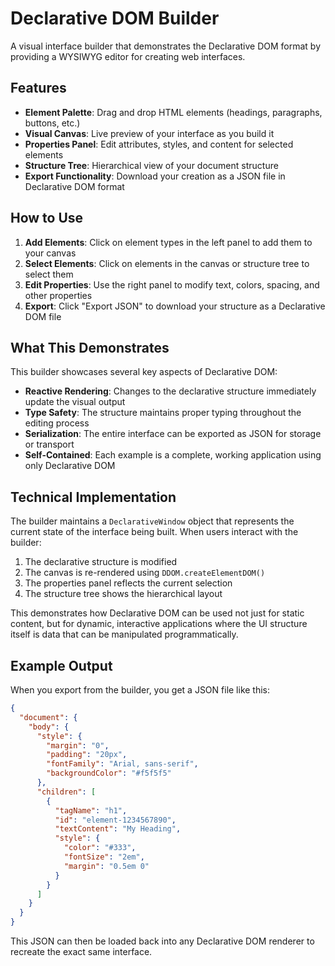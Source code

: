 # Declarative DOM Builder

A visual interface builder that demonstrates the Declarative DOM format by providing a WYSIWYG editor for creating web interfaces.

## Features

- **Element Palette**: Drag and drop HTML elements (headings, paragraphs, buttons, etc.)
- **Visual Canvas**: Live preview of your interface as you build it
- **Properties Panel**: Edit attributes, styles, and content for selected elements
- **Structure Tree**: Hierarchical view of your document structure
- **Export Functionality**: Download your creation as a JSON file in Declarative DOM format

## How to Use

1. **Add Elements**: Click on element types in the left panel to add them to your canvas
2. **Select Elements**: Click on elements in the canvas or structure tree to select them
3. **Edit Properties**: Use the right panel to modify text, colors, spacing, and other properties
4. **Export**: Click "Export JSON" to download your structure as a Declarative DOM file

## What This Demonstrates

This builder showcases several key aspects of Declarative DOM:

- **Reactive Rendering**: Changes to the declarative structure immediately update the visual output
- **Type Safety**: The structure maintains proper typing throughout the editing process
- **Serialization**: The entire interface can be exported as JSON for storage or transport
- **Self-Contained**: Each example is a complete, working application using only Declarative DOM

## Technical Implementation

The builder maintains a `DeclarativeWindow` object that represents the current state of the interface being built. When users interact with the builder:

1. The declarative structure is modified
2. The canvas is re-rendered using `DDOM.createElementDOM()`
3. The properties panel reflects the current selection
4. The structure tree shows the hierarchical layout

This demonstrates how Declarative DOM can be used not just for static content, but for dynamic, interactive applications where the UI structure itself is data that can be manipulated programmatically.

## Example Output

When you export from the builder, you get a JSON file like this:

```json
{
  "document": {
    "body": {
      "style": {
        "margin": "0",
        "padding": "20px",
        "fontFamily": "Arial, sans-serif",
        "backgroundColor": "#f5f5f5"
      },
      "children": [
        {
          "tagName": "h1",
          "id": "element-1234567890",
          "textContent": "My Heading",
          "style": {
            "color": "#333",
            "fontSize": "2em",
            "margin": "0.5em 0"
          }
        }
      ]
    }
  }
}
```

This JSON can then be loaded back into any Declarative DOM renderer to recreate the exact same interface.
